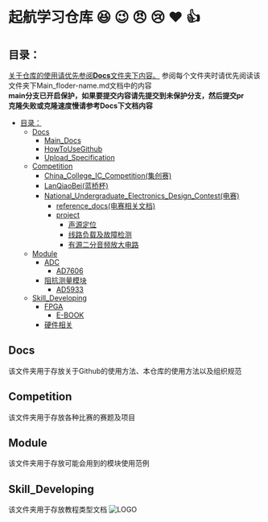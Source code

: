 # 起航学习仓库 :laughing: :wink: :angry: :cry: :heart: :+1:

## 目录：
<u>关于仓库的使用请优先参阅**Docs**文件夹下内容。</u>
参阅每个文件夹时请优先阅读该文件夹下Main_floder-name.md文档中的内容<br>
**main分支已开启保护，如果要提交内容请先提交到未保护分支，然后提交pr**<br>
**克隆失败或克隆速度慢请参考Docs下文档内容**

- [目录：](目录)
  - [Docs](#docs)
    - [Main_Docs](Docs/Main_Docs.md)
    - [HowToUseGithub](Docs/HowToUseGithub.md)
    - [Upload_Specification](Docs/Upload_Specification.md)
  - [Competition](#competition)
    - [China_College_IC_Competition(集创赛)](Competition/China_College-IC_Competition) 
    - [LanQiaoBei(蓝桥杯)](Competition/LanQiaoBei)
    - [National_Undergraduate_Electronics_Design_Contest(电赛)](Competition/National_Undergraduate_Electronics_Design_Contest)
      - [reference_docs(电赛相关文档)](Competition/National_Undergraduate_Electronics_Design_Contest/reference_docs/) 
      - [project](Competition/National_Undergraduate_Electronics_Design_Contest/project)
        - [声源定位](Competition/National_Undergraduate_Electronics_Design_Contest/project/声源定位/)
        - [线路负载及故障检测](Competition/National_Undergraduate_Electronics_Design_Contest/project/线路负载及故障检测/)
        - [有源二分音频放大电路](Competition/National_Undergraduate_Electronics_Design_Contest/project/有源二分频音频放大电路/)
  - [Module](#module)
    - [ADC](Module/ADC/)
      - [AD7606](Module/ADC/AD7606/) 
    - [阻抗测量模块](Module/阻抗测量模块/)
      - [AD5933](Module/阻抗测量模块/AD5933/)
  - [Skill\_Developing](#skill_developing)
    - [FPGA](Skill_Developing/FPGA)
      - [E-BOOK](Skill_Developing/FPGA/E-BOOK/) 
    - [硬件相关](Skill_Developing/硬件相关/)

## Docs

该文件夹用于存放关于Github的使用方法、本仓库的使用方法以及组织规范

## Competition

该文件夹用于存放各种比赛的赛题及项目

## Module

该文件夹用于存放可能会用到的模块使用范例

## Skill_Developing

该文件夹用于存放教程类型文档
![LOGO](https://github.com/nobmaste/QH_Learning_Resources/blob/main/Docs/img/logo.jpg)